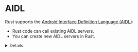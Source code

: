 # AIDL

Rust supports the
[Android Interface Definition Language (AIDL)](https://developer.android.com/guide/components/aidl):

- Rust code can call existing AIDL servers.
- You can create new AIDL servers in Rust.

<details>

- AIDL enables Android apps to interact with each other.

- Since Rust is a first-class citizen in this ecosystem, other processes on the
  phone can call Rust services.

</details>
